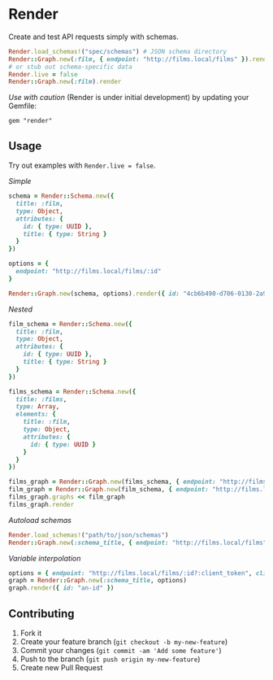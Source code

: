 # Render

Create and test API requests simply with schemas.

```ruby
Render.load_schemas!("spec/schemas") # JSON schema directory
Render::Graph.new(:film, { endpoint: "http://films.local/films" }).render
# or stub out schema-specific data
Render.live = false
Render::Graph.new(:film).render
```

*Use with caution* (Render is under initial development) by updating your Gemfile:

    gem "render"

## Usage

Try out examples with `Render.live = false`.

*Simple*

```ruby
schema = Render::Schema.new({
  title: :film,
  type: Object,
  attributes: {
    id: { type: UUID },
    title: { type: String }
  }
})

options = {
  endpoint: "http://films.local/films/:id"
}

Render::Graph.new(schema, options).render({ id: "4cb6b490-d706-0130-2a93-7c6d628f9b06" })
```

*Nested*

```ruby
film_schema = Render::Schema.new({
  title: :film,
  type: Object,
  attributes: {
    id: { type: UUID },
    title: { type: String }
  }
})

films_schema = Render::Schema.new({
  title: :films,
  type: Array,
  elements: {
    title: :film,
    type: Object,
    attributes: {
      id: { type: UUID }
    }
  }
})

films_graph = Render::Graph.new(films_schema, { endpoint: "http://films.local/films" })
film_graph = Render::Graph.new(film_schema, { endpoint: "http://films.local/films/:id", relationships: { id: :id } })
films_graph.graphs << film_graph
films_graph.render
```
*Autoload schemas*

```ruby
Render.load_schemas!("path/to/json/schemas")
Render::Graph.new(:schema_title, { endpoint: "http://films.local/films" }).render
```

*Variable interpolation*

```ruby
options = { endpoint: "http://films.local/films/:id?:client_token", client_token: "token" }
graph = Render::Graph.new(:schema_title, options)
graph.render({ id: "an-id" })
```

## Contributing

1. Fork it
2. Create your feature branch (`git checkout -b my-new-feature`)
3. Commit your changes (`git commit -am 'Add some feature'`)
4. Push to the branch (`git push origin my-new-feature`)
5. Create new Pull Request

